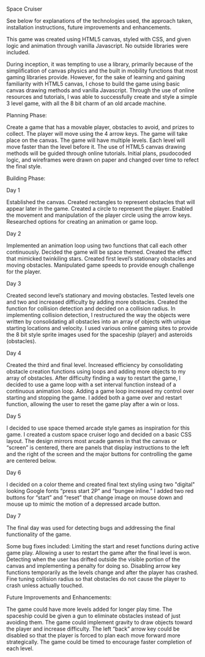 Space Cruiser

See below for explanations of the technologies used, the approach taken, installation instructions, future improvements and enhancements.


This game was created using HTML5 canvas, styled with CSS, and given logic and animation through vanilla Javascript. No outside libraries were included. 

During inception, it was tempting to use a library, primarily because of the simplification of canvas physics and the built in mobility functions that most gaming libraries provide.  However, for the sake of learning and gaining familiarity with HTML5 canvas, I chose to build the game using basic canvas drawing methods and vanilla Javascript. Through the use of online resources and tutorials, I was able to successfully create and style a simple 3 level game, with all the 8 bit charm of an old arcade machine.


Planning Phase:

Create a game that has a movable player, obstacles to avoid, and prizes to collect. 
The player will move using the 4 arrow keys. 
The game will take place on the canvas. 
The game will have multiple levels. 
Each level will move faster than the level before it. 
The use of HTML5 canvas drawing methods will be guided through online tutorials. 
Initial plans, psudocoded logic, and wireframes were drawn on paper and changed over time to refect the final style. 


Building Phase:

Day 1

Established the canvas. 
Created rectangles to represent obstacles that will appear later in the game. 
Created a circle to represent the player. 
Enabled the movement and manipulation of the player circle using the arrow keys. 
Researched options for creating an animation or game loop. 

Day 2

Implemented an animation loop using two functions that call each other continuously. 
Decided the game will be space themed.
Created the effect that mimicked twinkiling stars. 
Created first level’s stationary obstacles and moving obstacles.
Manipulated game speeds to provide enough challenge for the player. 

Day 3

Created second level’s stationary and moving obstacles.
Tested levels one and two and increased difficulty by adding more obstacles. 
Created the function for collision detection and decided on a collision radius.
In implementing collision detection, I restructured the way the objects were written by
consolidating all obstacles into an array of objects with unique starting locations and velocity. 
I used various online gaming sites to provide the 8 bit style sprite images used for the spaceship (player) and asteroids (obstacles).

Day 4 

Created the third and final level. 
Increased efficiency by consolidating obstacle creation functions using loops and adding more objects to my array of obstacles. 
After difficulty finding a way to restart the game, I decided to use a game loop with a set interval function instead of a continuous animation loop. 
Adding a game loop increased my control over starting and stopping the game. 
I added both a game over and restart function, allowing the user to reset the game play after a win or loss. 

Day 5 

I decided to use space themed arcade style games as inspiration for this game. 
I created a custom space cruiser logo and decided on a basic CSS layout. 
The design mirrors most arcade games in that the canvas or “screen” is centered, there are panels that display instructions to the left and the right of the screen and the major buttons for controlling the game are centered below. 

Day 6

I decided on a color theme and created final text styling using two "digital" looking Google fonts “press start 2P” and “bungee inline.” 
I added two red buttons for “start” and “reset” that change image on mouse down and mouse up to mimic the motion of a depressed arcade button.

Day 7 

The final day was used for detecting bugs and addressing the final functionality of the game. 
 
Some bug fixes included: 
Limiting the start and reset functions during active game play. 
Allowing a user to restart the game after the final level is won. 
Detecting when the user has drifted outside the visible portion of the canvas and implementing a penalty for doing so. 
Disabling arrow key functions temporarily as the levels change and after the player has crashed. 
Fine tuning collision radius so that obstacles do not cause the player to crash unless actually touched. 


Future Improvements and Enhancements: 

The game could have more levels added for longer play time. 
The spaceship could be given a gun to eliminate obstacles instead of just avoiding them. 
The game could implement gravity to draw objects toward the player and increase difficulty.
The left “back” arrow key could be disabled so that the player is forced to plan each move forward more strategically. 
The game could be timed to encourage faster completion of each level. 


